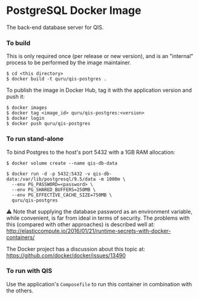 # PostgreSQL Docker Image

The back-end database server for QIS.

### To build

This is only required once (per release or new version), and is an "internal"
process to be performed by the image maintainer.

	$ cd <this directory>
	$ docker build -t quru/qis-postgres .

To publish the image in Docker Hub, tag it with the application version and push it:

	$ docker images
	$ docker tag <image_id> quru/qis-postgres:<version>
	$ docker login
	$ docker push quru/qis-postgres

### To run stand-alone

To bind Postgres to the host's port 5432 with a 1GB RAM allocation:

	$ docker volume create --name qis-db-data
	
	$ docker run -d -p 5432:5432 -v qis-db-data:/var/lib/postgresql/9.5/data -m 1000m \
	  --env PG_PASSWORD=<password> \
	  --env PG_SHARED_BUFFERS=250MB \
	  --env PG_EFFECTIVE_CACHE_SIZE=750MB \	  
	  quru/qis-postgres

:warning: Note that supplying the database password as an environment variable,
while convenient, is far from ideal in terms of security. The problems with this
(compared with other approaches) is described well at:
http://elasticcompute.io/2016/01/21/runtime-secrets-with-docker-containers/

The Docker project has a discussion about this topic at:  
https://github.com/docker/docker/issues/13490

### To run with QIS

Use the application's `Composefile` to run this container in combination with the others.

